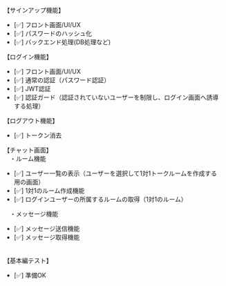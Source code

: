【サインアップ機能】

- [✅] フロント画面/UI/UX  
- [✅] パスワードのハッシュ化  
- [✅] バックエンド処理(DB処理など)

【ログイン機能】

- [✅] フロント画面/UI/UX  
- [✅] 通常の認証（パスワード認証）  
- [✅] JWT認証  
- [✅] 認証ガード（認証されていないユーザーを制限し、ログイン画面へ誘導する処理）

【ログアウト機能】

- [✅] トークン消去

【チャット画面】  
　・ルーム機能

- [✅] ユーザー一覧の表示（ユーザーを選択して1対1トークルームを作成する用の画面）  
- [✅] 1対1のルーム作成機能  
- [✅] ログインユーザーの所属するルームの取得（1対1のルーム）  
      

　・メッセージ機能

- [✅] メッセージ送信機能  
- [✅] メッセージ取得機能  
      

　  
【基本編テスト】

- [✅] 準備OK

